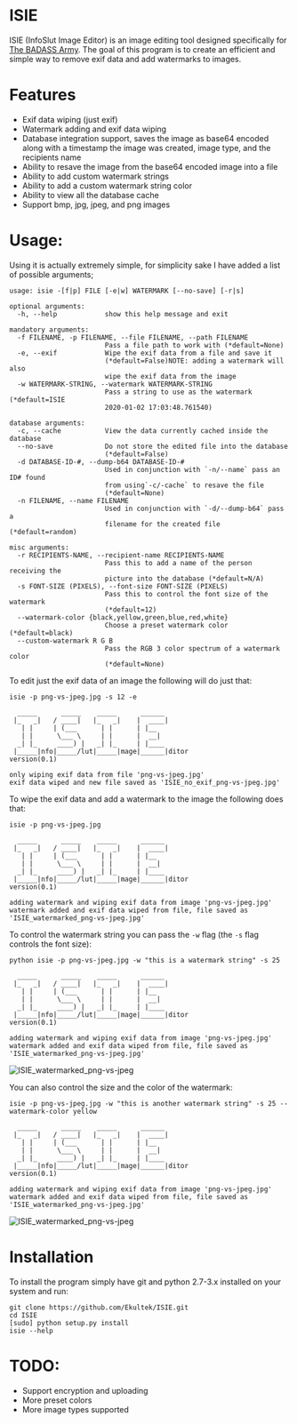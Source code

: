 # ISIE

ISIE (InfoSlut Image Editor) is an image editing tool designed specifically for [The BADASS Army](https://twitter.com/theBADASS_army). The goal of this program is to create an efficient and simple way to remove exif data and add watermarks to images. 

# Features

 - Exif data wiping (just exif)
 - Watermark adding and exif data wiping
 - Database integration support, saves the image as base64 encoded along with a timestamp the image was created, image type, and the recipients name
 - Ability to resave the image from the base64 encoded image into a file
 - Ability to add custom watermark strings
 - Ability to add a custom watermark string color
 - Ability to view all the database cache
 - Support bmp, jpg, jpeg, and png images

# Usage:

Using it is actually extremely simple, for simplicity sake I have added a list of possible arguments;

```
usage: isie -[f|p] FILE [-e|w] WATERMARK [--no-save] [-r|s]

optional arguments:
  -h, --help            show this help message and exit

mandatory arguments:
  -f FILENAME, -p FILENAME, --file FILENAME, --path FILENAME
                        Pass a file path to work with (*default=None)
  -e, --exif            Wipe the exif data from a file and save it
                        (*default=False)NOTE: adding a watermark will also
                        wipe the exif data from the image
  -w WATERMARK-STRING, --watermark WATERMARK-STRING
                        Pass a string to use as the watermark (*default=ISIE
                        2020-01-02 17:03:48.761540)

database arguments:
  -c, --cache           View the data currently cached inside the database
  --no-save             Do not store the edited file into the database
                        (*default=False)
  -d DATABASE-ID-#, --dump-b64 DATABASE-ID-#
                        Used in conjunction with `-n/--name` pass an ID# found
                        from using`-c/-cache` to resave the file
                        (*default=None)
  -n FILENAME, --name FILENAME
                        Used in conjunction with `-d/--dump-b64` pass a
                        filename for the created file (*default=random)

misc arguments:
  -r RECIPIENTS-NAME, --recipient-name RECIPIENTS-NAME
                        Pass this to add a name of the person receiving the
                        picture into the database (*default=N/A)
  -s FONT-SIZE (PIXELS), --font-size FONT-SIZE (PIXELS)
                        Pass this to control the font size of the watermark
                        (*default=12)
  --watermark-color {black,yellow,green,blue,red,white}
                        Choose a preset watermark color (*default=black)
  --custom-watermark R G B
                        Pass the RGB 3 color spectrum of a watermark color
                        (*default=None)
```

To edit just the exif data of an image the following will do just that:
```
isie -p png-vs-jpeg.jpg -s 12 -e

  _____      _____    _____      ______ 
 |_   _|   / ____|   |_   _|    |  ____|
   | |     | (___      | |      | |__   
   | |      \___ \     | |      |  __|  
  _| |_     ____) |   _| |_     | |____ 
 |_____|nfo|_____/lut|_____|mage|______|ditor
version(0.1)

only wiping exif data from file 'png-vs-jpeg.jpg'
exif data wiped and new file saved as 'ISIE_no_exif_png-vs-jpeg.jpg'
```

To wipe the exif data and add a watermark to the image the following does that:
```
isie -p png-vs-jpeg.jpg 

  _____      _____    _____      ______ 
 |_   _|   / ____|   |_   _|    |  ____|
   | |     | (___      | |      | |__   
   | |      \___ \     | |      |  __|  
  _| |_     ____) |   _| |_     | |____ 
 |_____|nfo|_____/lut|_____|mage|______|ditor
version(0.1)

adding watermark and wiping exif data from image 'png-vs-jpeg.jpg'
watermark added and exif data wiped from file, file saved as 'ISIE_watermarked_png-vs-jpeg.jpg'
```

To control the watermark string you can pass the `-w` flag (the `-s` flag controls the font size):
```
python isie -p png-vs-jpeg.jpg -w "this is a watermark string" -s 25

  _____      _____    _____      ______ 
 |_   _|   / ____|   |_   _|    |  ____|
   | |     | (___      | |      | |__   
   | |      \___ \     | |      |  __|  
  _| |_     ____) |   _| |_     | |____ 
 |_____|nfo|_____/lut|_____|mage|______|ditor
version(0.1)

adding watermark and wiping exif data from image 'png-vs-jpeg.jpg'
watermark added and exif data wiped from file, file saved as 'ISIE_watermarked_png-vs-jpeg.jpg'
```
![ISIE_watermarked_png-vs-jpeg](https://user-images.githubusercontent.com/14183473/71698798-6e6f2e80-2d82-11ea-8b3d-43761dda12e8.jpg)

You can also control the size and the color of the watermark:
```
isie -p png-vs-jpeg.jpg -w "this is another watermark string" -s 25 --watermark-color yellow

  _____      _____    _____      ______ 
 |_   _|   / ____|   |_   _|    |  ____|
   | |     | (___      | |      | |__   
   | |      \___ \     | |      |  __|  
  _| |_     ____) |   _| |_     | |____ 
 |_____|nfo|_____/lut|_____|mage|______|ditor
version(0.1)

adding watermark and wiping exif data from image 'png-vs-jpeg.jpg'
watermark added and exif data wiped from file, file saved as 'ISIE_watermarked_png-vs-jpeg.jpg'
```
![ISIE_watermarked_png-vs-jpeg](https://user-images.githubusercontent.com/14183473/71698844-ac6c5280-2d82-11ea-9046-c63a659d3ea8.jpg)

# Installation

To install the program simply have git and python 2.7-3.x installed on your system and run:

``` 
git clone https://github.com/Ekultek/ISIE.git
cd ISIE
[sudo] python setup.py install
isie --help
```
 
# TODO:

 - Support encryption and uploading
 - More preset colors
 - More image types supported
